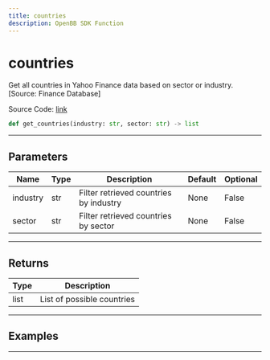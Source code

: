 ```yaml
---
title: countries
description: OpenBB SDK Function
---
```


# countries

Get all countries in Yahoo Finance data based on sector or industry. [Source: Finance Database]

Source Code: [link](https://github.com/OpenBB-finance/OpenBBTerminal/tree/main/openbb_terminal/stocks/sector_industry_analysis/financedatabase_model.py#L19)

```python
def get_countries(industry: str, sector: str) -> list
```
---

## Parameters

| Name | Type | Description | Default | Optional |
| ---- | ---- | ----------- | ------- | -------- |
| industry | str | Filter retrieved countries by industry | None | False |
| sector | str | Filter retrieved countries by sector | None | False |

---

## Returns

| Type | Description |
| ---- | ----------- |
| list | List of possible countries |

---

## Examples

---

